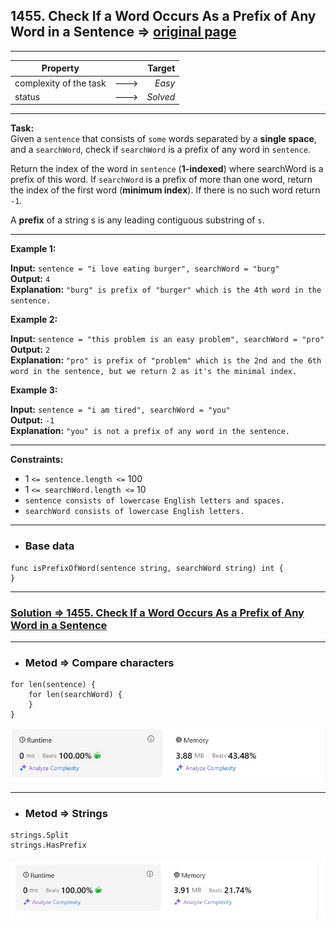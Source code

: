 ## 1455. Check If a Word Occurs As a Prefix of Any Word in a Sentence => [original page](https://leetcode.com/problems/check-if-a-word-occurs-as-a-prefix-of-any-word-in-a-sentence/description/ "https://leetcode.com/problems/check-if-a-word-occurs-as-a-prefix-of-any-word-in-a-sentence/description/")

---
| Property               |      |   Target |              
|------------------------|:----:|---------:|
| complexity of the task | ---> |   _Easy_ |
| status                 | ---> | _Solved_ |

---
**Task:**  
Given a `sentence` that consists of `some` words separated by a **single space**, and a `searchWord`, check if `searchWord` is a prefix of any word in `sentence`.

Return the index of the word in `sentence` (**1-indexed**) where searchWord is a prefix of this word. If `searchWord` is a prefix of more than one word, return the index of the first word (**minimum index**). If there is no such word return `-1`.

A **prefix** of a string s is any leading contiguous substring of `s`.


---
**Example 1:**

**Input:** `sentence = "i love eating burger", searchWord = "burg"`  
**Output:** `4`  
**Explanation:** `"burg" is prefix of "burger" which is the 4th word in the sentence.`  

**Example 2:**

**Input:** `sentence = "this problem is an easy problem", searchWord = "pro"`  
**Output:** `2`  
**Explanation:** `"pro" is prefix of "problem" which is the 2nd and the 6th word in the sentence, but we return 2 as it's the minimal index.`  

**Example 3:**

**Input:** `sentence = "i am tired", searchWord = "you"`  
**Output:** `-1`  
**Explanation:** `"you" is not a prefix of any word in the sentence.`  

---
**Constraints:**

   * $1$ `<= sentence.length <=` $100$
   * $1$ `<= searchWord.length <=` $10$
   * `sentence consists of lowercase English letters and spaces.`
   * `searchWord consists of lowercase English letters.`

---
* ### Base data
```Golang
func isPrefixOfWord(sentence string, searchWord string) int {
}
```

---
### [Solution => 1455. Check If a Word Occurs As a Prefix of Any Word in a Sentence](https://github.com/Ekvo/Leetcode-problems/blob/main/Leetcode-Problems-List/1455-Check-If-a-Word-Occurs-As-a-Prefix-of-Any-Word-in-a-Sentence/leetcodeonefourfivefive.go "https://github.com/Ekvo/Leetcode-problems/blob/main/Leetcode-Problems-List/1455-Check-If-a-Word-Occurs-As-a-Prefix-of-Any-Word-in-a-Sentence/leetcodeonefourfivefive.go")

---
* ### Metod => Compare characters
```Golang
for len(sentence) {
	for len(searchWord) {		
    }
}
```

![submit](https://github.com/Ekvo/Leetcode-problems/blob/main/Leetcode-Problems-Submit-Screenshots/1455_Check_If_a_Word_Occurs_As_a_Prefix_of_Any_Word_in_a_Sentence.jpg)
 
---
* ### Metod => Strings
```Golang
strings.Split
strings.HasPrefix
```

![submit](https://github.com/Ekvo/Leetcode-problems/blob/main/Leetcode-Problems-Submit-Screenshots/1455_Check_If_a_Word_Occurs_As_a_Prefix_of_Any_Word_in_a_Sentence_str.jpg)
 

